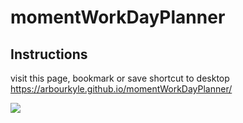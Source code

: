 # momentWorkDayPlanner

## Instructions

visit this page, bookmark or save shortcut to desktop https://arbourkyle.github.io/momentWorkDayPlanner/


![](../assets/img/momentWorkDayPlanner.jpg)
